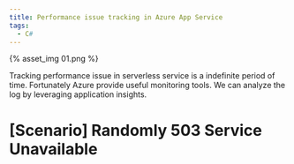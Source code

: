 ```yaml
---
title: Performance issue tracking in Azure App Service
tags:
  - C#
---
```


{% asset_img 01.png %}

<!-- more -->

Tracking performance issue in serverless service is a indefinite period of time. Fortunately Azure provide useful monitoring tools. We can analyze the log by leveraging application insights.

# [Scenario] Randomly 503 Service Unavailable

